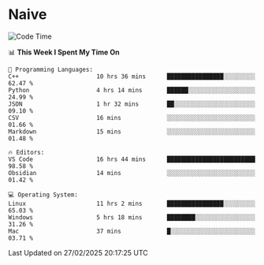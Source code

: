 # Naive
<!-- ## 日拱一卒，功不唐捐 -->
<!-- [![GitHub Streak](https://streak-stats.demolab.com/?user=XiaoXKKK)](https://git.io/streak-stats) -->
<!--START_SECTION:waka-->
![Code Time](http://img.shields.io/badge/Code%20Time-301%20hrs%2031%20mins-blue)

📊 **This Week I Spent My Time On** 

```text
💬 Programming Languages: 
C++                      10 hrs 36 mins      ████████████████░░░░░░░░░   62.47 % 
Python                   4 hrs 14 mins       ██████░░░░░░░░░░░░░░░░░░░   24.99 % 
JSON                     1 hr 32 mins        ██░░░░░░░░░░░░░░░░░░░░░░░   09.10 % 
CSV                      16 mins             ░░░░░░░░░░░░░░░░░░░░░░░░░   01.66 % 
Markdown                 15 mins             ░░░░░░░░░░░░░░░░░░░░░░░░░   01.48 % 

🔥 Editors: 
VS Code                  16 hrs 44 mins      █████████████████████████   98.58 % 
Obsidian                 14 mins             ░░░░░░░░░░░░░░░░░░░░░░░░░   01.42 % 

💻 Operating System: 
Linux                    11 hrs 2 mins       ████████████████░░░░░░░░░   65.03 % 
Windows                  5 hrs 18 mins       ████████░░░░░░░░░░░░░░░░░   31.26 % 
Mac                      37 mins             █░░░░░░░░░░░░░░░░░░░░░░░░   03.71 % 
```


 Last Updated on 27/02/2025 20:17:25 UTC
<!--END_SECTION:waka-->
